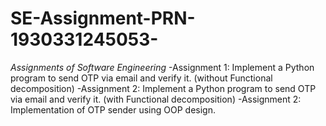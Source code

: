 # SE-Assignment-PRN-1930331245053-
*Assignments of Software Engineering*
-Assignment 1: Implement a Python program to send OTP via email and verify it. (without Functional decomposition)
-Assignment 2: Implement a Python program to send OTP via email and verify it. (with Functional decomposition)
-Assignment 2: Implementation of OTP sender using OOP design.
